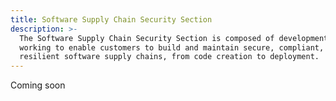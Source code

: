 ```yaml
---
title: Software Supply Chain Security Section
description: >-
  The Software Supply Chain Security Section is composed of development teams
  working to enable customers to build and maintain secure, compliant, and
  resilient software supply chains, from code creation to deployment.
---
```


Coming soon
